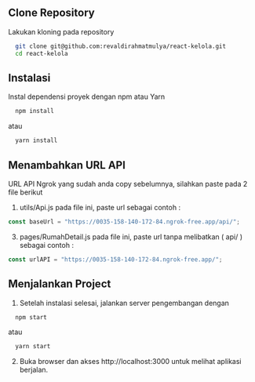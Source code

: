 
## Clone Repository

Lakukan kloning pada repository

```bash
  git clone git@github.com:revaldirahmatmulya/react-kelola.git
  cd react-kelola
```
## Instalasi

Instal dependensi proyek dengan npm atau Yarn

```bash
  npm install
```
atau
```bash
  yarn install
```

## Menambahkan URL API
URL API Ngrok yang sudah anda copy sebelumnya, silahkan paste pada 2 file berikut
1. utils/Api.js
 pada file ini, paste url sebagai contoh :
```javascript
const baseUrl = "https://0035-158-140-172-84.ngrok-free.app/api/";
```

3. pages/RumahDetail.js
  pada file ini, paste url tanpa melibatkan ( api/ ) sebagai contoh :
```javascript
const urlAPI = "https://0035-158-140-172-84.ngrok-free.app/";
```

## Menjalankan Project

1. Setelah instalasi selesai, jalankan server pengembangan dengan

```bash
  npm start
```
atau
```bash
  yarn start
```
2. Buka browser dan akses http://localhost:3000 untuk melihat aplikasi berjalan.
    

